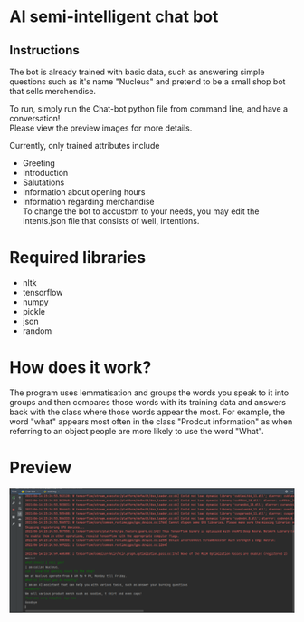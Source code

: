 # AI semi-intelligent chat bot
## Instructions
The bot is already trained with basic data, such as answering simple questions such as it's name "Nucleus" and pretend to be a small shop bot that sells merchendise.  

To run, simply run the Chat-bot python file from command line, and have a conversation!  
Please view the preview images for more details.

Currently, only trained attributes include  
* Greeting
* Introduction
* Salutations
* Information about opening hours
* Information regarding merchandise  
To change the bot to accustom to your needs, you may edit the intents.json file that consists of well, intentions.  

# Required libraries
* nltk
* tensorflow
* numpy
* pickle
* json
* random

# How does it work?

The program uses lemmatisation and groups the words you speak to it into groups and then compares those words with its training data and answers back with the class where those words appear the most.
For example, the word "what" appears most often in the class "Prodcut information" as when referring to an object people are more likely to use the word "What".

# Preview
![img](https://github.com/ali207715/AI-Chat-bot/blob/main/1.PNG?raw=true)

